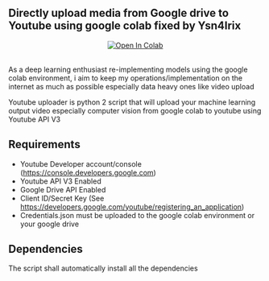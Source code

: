 ## Directly upload media from Google drive to Youtube using google colab fixed by Ysn4Irix

<div align="center"><a href="https://colab.research.google.com/github/Ysn4Irix/youtube-up/blob/master/youtube_up_fixed_by_ysnirix.ipynb" target="_parent"><img src="https://colab.research.google.com/assets/colab-badge.svg" alt="Open In Colab"/></a></div><br>

As a deep learning enthusiast re-implementing models using the google colab environment,
i aim to keep my operations/implementation on the internet as much as possible especially data heavy ones like video upload

Youtube uploader is python 2 script that will upload your machine learning output video especially computer vision from
google colab to youtube using Youtube API V3

## Requirements

- Youtube Developer account/console (https://console.developers.google.com)
- Youtube API V3 Enabled
- Google Drive API Enabled
- Client ID/Secret Key (See https://developers.google.com/youtube/registering_an_application)
- Credentials.json must be uploaded to the google colab environment or your google drive

## Dependencies

The script shall automatically install all the dependencies
